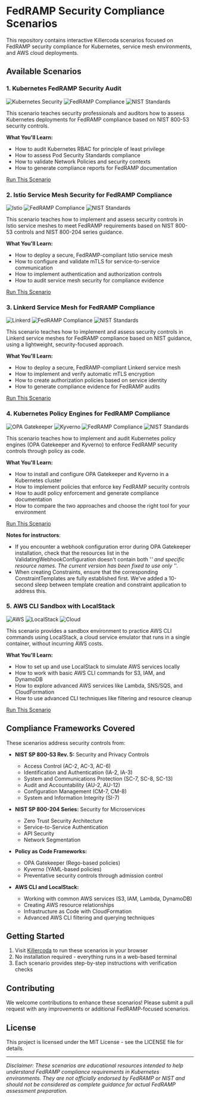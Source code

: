 # FedRAMP Security Compliance Scenarios

This repository contains interactive Killercoda scenarios focused on FedRAMP security compliance for Kubernetes, service mesh environments, and AWS cloud deployments.

## Available Scenarios

### 1. Kubernetes FedRAMP Security Audit

![Kubernetes Security](https://img.shields.io/badge/Kubernetes-Security-326CE5)
![FedRAMP Compliance](https://img.shields.io/badge/FedRAMP-Compliance-0078D6)
![NIST Standards](https://img.shields.io/badge/NIST-800--53-00BFFF)

This scenario teaches security professionals and auditors how to assess Kubernetes deployments for FedRAMP compliance based on NIST 800-53 security controls.

**What You'll Learn:**
- How to audit Kubernetes RBAC for principle of least privilege
- How to assess Pod Security Standards compliance 
- How to validate Network Policies and security contexts
- How to generate compliance reports for FedRAMP documentation

[Run This Scenario](https://killercoda.com/ethanolivertroy/scenario/kubernetes-fedramp-audit)

### 2. Istio Service Mesh Security for FedRAMP Compliance

![Istio](https://img.shields.io/badge/Istio-Service%20Mesh-466BB0)
![FedRAMP Compliance](https://img.shields.io/badge/FedRAMP-Compliance-0078D6)
![NIST Standards](https://img.shields.io/badge/NIST-800--204-00BFFF)

This scenario teaches how to implement and assess security controls in Istio service meshes to meet FedRAMP requirements based on NIST 800-53 controls and NIST 800-204 series guidance.

**What You'll Learn:**
- How to deploy a secure, FedRAMP-compliant Istio service mesh
- How to configure and validate mTLS for service-to-service communication
- How to implement authentication and authorization controls
- How to audit service mesh security for compliance evidence

[Run This Scenario](https://killercoda.com/ethanolivertroy/scenario/istio-fedramp-compliance)

### 3. Linkerd Service Mesh for FedRAMP Compliance

![Linkerd](https://img.shields.io/badge/Linkerd-Service%20Mesh-2BEDA7)
![FedRAMP Compliance](https://img.shields.io/badge/FedRAMP-Compliance-0078D6)
![NIST Standards](https://img.shields.io/badge/NIST-800--204-00BFFF)

This scenario teaches how to implement and assess security controls in Linkerd service meshes for FedRAMP compliance based on NIST guidance, using a lightweight, security-focused approach.

**What You'll Learn:**
- How to deploy a secure, FedRAMP-compliant Linkerd service mesh
- How to implement and verify automatic mTLS encryption
- How to create authorization policies based on service identity
- How to generate compliance evidence for FedRAMP audits

[Run This Scenario](https://killercoda.com/ethanolivertroy/scenario/linkerd-fedramp-compliance)

### 4. Kubernetes Policy Engines for FedRAMP Compliance

![OPA Gatekeeper](https://img.shields.io/badge/OPA-Gatekeeper-000000)
![Kyverno](https://img.shields.io/badge/Kyverno-Policy-2C90E8)
![FedRAMP Compliance](https://img.shields.io/badge/FedRAMP-Compliance-0078D6)
![NIST Standards](https://img.shields.io/badge/NIST-800--53-00BFFF)

This scenario teaches how to implement and audit Kubernetes policy engines (OPA Gatekeeper and Kyverno) to enforce FedRAMP security controls through policy as code.

**What You'll Learn:**
- How to install and configure OPA Gatekeeper and Kyverno in a Kubernetes cluster
- How to implement policies that enforce key FedRAMP security controls
- How to audit policy enforcement and generate compliance documentation
- How to compare the two approaches and choose the right tool for your environment

[Run This Scenario](https://killercoda.com/ethanolivertroy/scenario/kubernetes-policy-engines)

**Notes for instructors**: 
- If you encounter a webhook configuration error during OPA Gatekeeper installation, check that the resources list in the ValidatingWebhookConfiguration doesn't contain both '*' and specific resource names. The current version has been fixed to use only '*'.
- When creating Constraints, ensure that the corresponding ConstraintTemplates are fully established first. We've added a 10-second sleep between template creation and constraint application to address this.

### 5. AWS CLI Sandbox with LocalStack

![AWS](https://img.shields.io/badge/AWS-CLI-FF9900)
![LocalStack](https://img.shields.io/badge/LocalStack-Testing-4D27AA)
![Cloud](https://img.shields.io/badge/Cloud-Sandbox-0078D6)

This scenario provides a sandbox environment to practice AWS CLI commands using LocalStack, a cloud service emulator that runs in a single container, without incurring AWS costs.

**What You'll Learn:**
- How to set up and use LocalStack to simulate AWS services locally
- How to work with basic AWS CLI commands for S3, IAM, and DynamoDB
- How to explore advanced AWS services like Lambda, SNS/SQS, and CloudFormation
- How to use advanced CLI techniques like filtering and resource cleanup

[Run This Scenario](https://killercoda.com/ethanolivertroy/scenario/aws-cli-sandbox)

## Compliance Frameworks Covered

These scenarios address security controls from:

- **NIST SP 800-53 Rev. 5:** Security and Privacy Controls
  - Access Control (AC-2, AC-3, AC-6)
  - Identification and Authentication (IA-2, IA-3)
  - System and Communications Protection (SC-7, SC-8, SC-13)
  - Audit and Accountability (AU-2, AU-12)
  - Configuration Management (CM-7, CM-8)
  - System and Information Integrity (SI-7)

- **NIST SP 800-204 Series:** Security for Microservices
  - Zero Trust Security Architecture 
  - Service-to-Service Authentication
  - API Security
  - Network Segmentation

- **Policy as Code Frameworks:**
  - OPA Gatekeeper (Rego-based policies)
  - Kyverno (YAML-based policies)
  - Preventative security controls through admission control
  
- **AWS CLI and LocalStack:**
  - Working with common AWS services (S3, IAM, Lambda, DynamoDB)
  - Creating AWS resource relationships
  - Infrastructure as Code with CloudFormation
  - Advanced AWS CLI filtering and querying techniques

## Getting Started

1. Visit [Killercoda](https://killercoda.com) to run these scenarios in your browser
2. No installation required - everything runs in a web-based terminal
3. Each scenario provides step-by-step instructions with verification checks

## Contributing

We welcome contributions to enhance these scenarios! Please submit a pull request with any improvements or additional FedRAMP-focused scenarios.

## License

This project is licensed under the MIT License - see the LICENSE file for details.

---

*Disclaimer: These scenarios are educational resources intended to help understand FedRAMP compliance requirements in Kubernetes environments. They are not officially endorsed by FedRAMP or NIST and should not be considered as complete guidance for actual FedRAMP assessment preparation.*